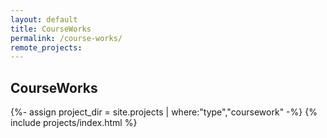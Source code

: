 ```yaml
---
layout: default
title: CourseWorks 
permalink: /course-works/
remote_projects: 
---
```

## **CourseWorks**

{%- assign project_dir = site.projects | where:"type","coursework" -%}
{% include projects/index.html %}


